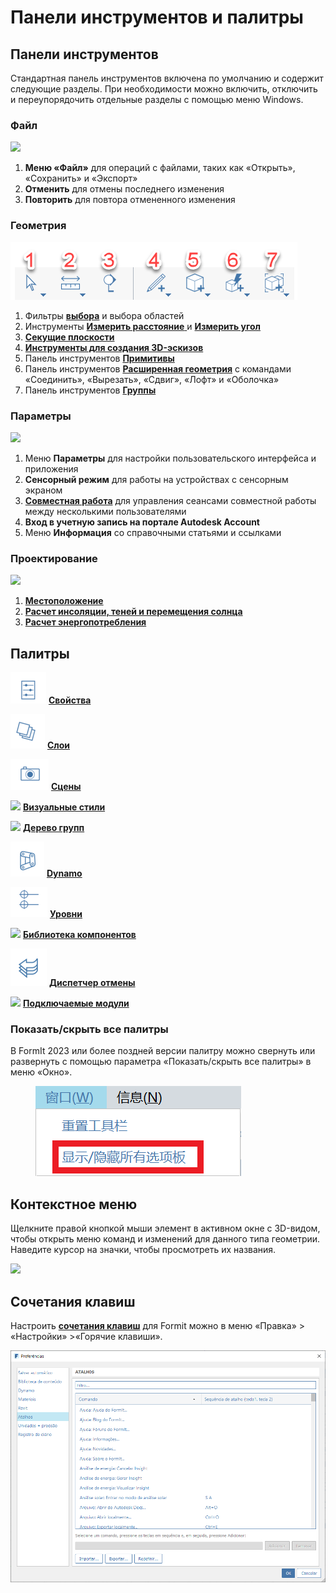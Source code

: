 # Панели инструментов и палитры

## Панели инструментов

Стандартная панель инструментов включена по умолчанию и содержит следующие разделы. При необходимости можно включить, отключить и переупорядочить отдельные разделы с помощью меню Windows.

### Файл

![](../.gitbook/assets/file\_icons.png)

1. **Меню «Файл»** для операций с файлами, таких как «Открыть», «Сохранить» и «Экспорт»
2. **Отменить** для отмены последнего изменения
3. **Повторить** для повтора отмененного изменения

### Геометрия

![](<../.gitbook/assets/geometry_icons (1).png>)

1. Фильтры [**выбора**](https://windows.help.formit.autodesk.com/tool-library/select-edge-face-or-object) и выбора областей
2. Инструменты [**Измерить расстояние** ](../tool-library/measure-tool.md)и [**Измерить угол**](../tool-library/measure-angle-tool.md)
3. [**Секущие плоскости**](../tool-library/section-planes.md)
4. [**Инструменты для создания 3D-эскизов**](../formit-primer/part-i/3d-sketching.md)
5. Панель инструментов [**Примитивы**](../tool-library/place-primitive-object.md)
6. Панель инструментов [**Расширенная геометрия**](tool-bars.md) с командами «Соединить», «Вырезать», «Сдвиг», «Лофт» и «Оболочка»
7. Панель инструментов [**Группы**](../tool-library/groups.md)

### Параметры

![](../.gitbook/assets/settings\_icons.png)

1. Меню **Параметры** для настройки пользовательского интерфейса и приложения
2. **Сенсорный режим** для работы на устройствах с сенсорным экраном
3. [**Совместная работа**](../tool-library/collaboration.md) для управления сеансами совместной работы между несколькими пользователями
4. **Вход в учетную запись на портале Autodesk Account**
5. Меню **Информация** со справочными статьями и ссылками

### Проектирование

![](../.gitbook/assets/design\_icons.png)

1. [**Местоположение**](../tool-library/setting-location.md)
2. [**Расчет инсоляции, теней и перемещения солнца**](../tool-library/solar-analysis.md)
3. [**Расчет энергопотребления**](../tool-library/energy-analysis.md)

## Палитры

![](<../.gitbook/assets/properties (1).png>) [**Свойства**](https://windows.help.formit.autodesk.com/tool-library/properties)

![](../.gitbook/assets/layers.png) [**Слои**](../tool-library/layers.md)

![](../.gitbook/assets/scenes.png) [**Сцены**](../tool-library/scenes.md)

![](../.gitbook/assets/visual\_styles.png) [**Визуальные стили**](../tool-library/visual-styles.md)

![](../.gitbook/assets/branch\_tree.png) [**Дерево групп**](../tool-library/groups-tree.md)

![](../.gitbook/assets/dynamo.png) [**Dynamo**](../tool-library/dynamo.md)

![](../.gitbook/assets/levels.png) [**Уровни**](../tool-library/levels-and-area.md)

![](../.gitbook/assets/content\_library.png) [**Библиотека компонентов**](../tool-library/content-library.md)

![](../.gitbook/assets/undo.png) [**Диспетчер отмены**](https://github.com/FormIt3D/autodesk-formit-360-windows-help/tree/c377e7b8a3b8e43e684321d0b7de867608d317a3/tool-library/undo-manager.md)

![](../.gitbook/assets/plugin\_img.png) [**Подключаемые модули**](https://windows.help.formit.autodesk.com/tool-library/plug-ins)

### Показать/скрыть все палитры

В FormIt 2023 или более поздней версии палитру можно свернуть или развернуть с помощью параметра «Показать/скрыть все палитры» в меню «Окно».

<figure><img src="../.gitbook/assets/ShowHidePalette.png" alt=""><figcaption></figcaption></figure>

## Контекстное меню

Щелкните правой кнопкой мыши элемент в активном окне с 3D-видом, чтобы открыть меню команд и изменений для данного типа геометрии. Наведите курсор на значки, чтобы просмотреть их названия.

![](../.gitbook/assets/wheel\_img.png)

## Сочетания клавиш

Настроить [**сочетания клавиш**](../appendix/keyboard-shortcuts.md) для Formit можно в меню «Правка» > «Настройки» >«Горячие клавиши».

![](<../.gitbook/assets/shortcuts_img (1).png>)
